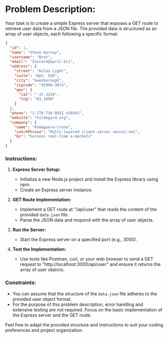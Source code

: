 # Problem Description:

Your task is to create a simple Express server that exposes a GET route to retrieve user data from a JSON file. The provided data is structured as an array of user objects, each following a specific format:
```json
{
  "id": 1,
  "name": "Steve Harvey",
  "username": "Bret",
  "email": "Sincere@april.biz",
  "address": {
    "street": "Kulas Light",
    "suite": "Apt. 556",
    "city": "Gwenborough",
    "zipcode": "92998-3874",
    "geo": {
      "lat": "-37.3159",
      "lng": "81.1496"
    }
  },
  "phone": "1-770-736-8031 x56442",
  "website": "hildegard.org",
  "company": {
    "name": "Romaguera-Crona",
    "catchPhrase": "Multi-layered client-server neural-net",
    "bs": "harness real-time e-markets"
  }
}

```
### Instructions:

1. **Express Server Setup:**
    
    - Initialize a new Node.js project and install the Express library using npm.
    - Create an Express server instance.
2. **GET Route Implementation:**
    
    - Implement a GET route at "/api/user" that reads the content of the provided `data.json` file.
    - Parse the JSON data and respond with the array of user objects.
3. **Run the Server:**
    
    - Start the Express server on a specified port (e.g., 3000).
4. **Test the Implementation:**
    
    - Use tools like Postman, curl, or your web browser to send a GET request to "http://localhost:3000/api/user" and ensure it returns the array of user objects.

### Constraints:

- You can assume that the structure of the `data.json` file adheres to the provided user object format.
- For the purpose of this problem description, error handling and extensive testing are not required. Focus on the basic implementation of the Express server and the GET route.

Feel free to adapt the provided structure and instructions to suit your coding preferences and project organization.